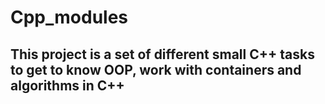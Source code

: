 # Cpp_modules


## This project is a set of different small C++ tasks to get to know OOP, work with containers and algorithms in C++
